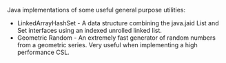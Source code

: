 Java implementations of some useful general purpose utilities:

 - LinkedArrayHashSet - A data structure combining the java.jaid List and Set interfaces using an indexed unrolled linked list.
 - Geometric Random - An extremely fast generator of random numbers from a geometric series. Very useful when implementing a high performance CSL.